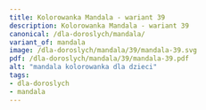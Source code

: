 ```yaml
---
title: Kolorowanka Mandala - wariant 39
description: Kolorowanka Mandala - wariant 39
canonical: /dla-doroslych/mandala/
variant_of: mandala
image: /dla-doroslych/mandala/39/mandala-39.svg
pdf: /dla-doroslych/mandala/39/mandala-39.pdf
alt: "mandala kolorowanka dla dzieci"
tags:
- dla-doroslych
- mandala
---
```

